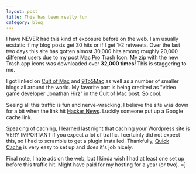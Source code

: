 ```yaml
---
layout: post
title: This has been really fun
category: blog
---
```

I have NEVER had this kind of exposure before on the web. I am usually ecstatic if my blog posts get 30 hits or if I get 1-2 retweets. Over the last two days this site has gotten almost 30,000 hits among roughly 20,000 different users due to my post <a href="http://jonathanhirz.com/macprotrash-icon/">Mac Pro Trash Icon</a>. My zip with the new Trash.app icons was downloaded over <strong>32,000 times! </strong>This is staggering to me.

I got linked on <a href="http://www.cultofmac.com/259043/replace-macs-trash-icon-trashcan-mac-pro/">Cult of Mac</a> and <a href="http://9to5mac.com/2013/12/19/want-the-new-mac-pro-without-the-price-tag-bring-it-to-your-mac-dock/">9To5Mac</a> as well as a number of smaller blogs all around the world. My favorite part is being credited as "video game developer Jonathan Hirz" in the Cult of Mac post. So cool.

Seeing all this traffic is fun and nerve-wracking, I believe the site was down for a bit when the link hit <a href="https://news.ycombinator.com/item?id=6935717">Hacker News</a>. Luckily someone put up a Google cache link.

Speaking of caching, I learned last night that caching your Wordpress site is VERY IMPORTANT if you expect a lot of traffic. I certainly did not expect this, so I had to scramble to get a plugin installed. Thankfully, <a href="http://wordpress.org/plugins/quick-cache/">Quick Cache</a> is very easy to set up and does it's job nicely.

Final note, I hate ads on the web, but I kinda wish I had at least one set up before this traffic hit. Might have paid for my hosting for a year (or two). =]
